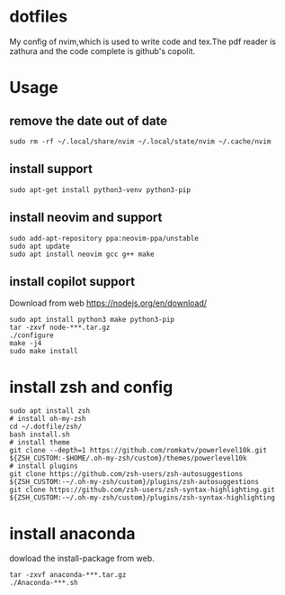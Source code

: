 # dotfiles

My config of nvim,which is used to write code and tex.The pdf reader is zathura and the code complete is github's copolit.

# Usage

## remove the date out of date
```shell
sudo rm -rf ~/.local/share/nvim ~/.local/state/nvim ~/.cache/nvim
```
## install support
```shell
sudo apt-get install python3-venv python3-pip
```

## install neovim and support
```shell
sudo add-apt-repository ppa:neovim-ppa/unstable
sudo apt update
sudo apt install neovim gcc g++ make
```

## install copilot support
Download from web https://nodejs.org/en/download/
```shell
sudo apt install python3 make python3-pip 
tar -zxvf node-***.tar.gz
./configure
make -j4
sudo make install
```

# install zsh and config
```shell
sudo apt install zsh
# install oh-my-zsh
cd ~/.dotfile/zsh/
bash install.sh
# install theme
git clone --depth=1 https://github.com/romkatv/powerlevel10k.git ${ZSH_CUSTOM:-$HOME/.oh-my-zsh/custom}/themes/powerlevel10k
# install plugins
git clone https://github.com/zsh-users/zsh-autosuggestions ${ZSH_CUSTOM:-~/.oh-my-zsh/custom}/plugins/zsh-autosuggestions
git clone https://github.com/zsh-users/zsh-syntax-highlighting.git ${ZSH_CUSTOM:-~/.oh-my-zsh/custom}/plugins/zsh-syntax-highlighting
```

# install anaconda
dowload the install-package from web.
```shell
tar -zxvf anaconda-***.tar.gz
./Anaconda-***.sh
```
